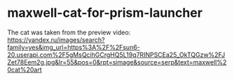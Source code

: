 # maxwell-cat-for-prism-launcher
The cat was taken from the preview video: https://yandex.ru/images/search?family=yes&img_url=https%3A%2F%2Fsun6-20.userapi.com%2F5gMsQcihGCrgHQ5L19q7RINPSCEa25_OkTQGzw%2FJZet78Eem2g.jpg&lr=55&pos=0&rpt=simage&source=serp&text=maxwell%20cat%20art
